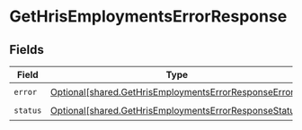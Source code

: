 # GetHrisEmploymentsErrorResponse


## Fields

| Field                                                                                                                      | Type                                                                                                                       | Required                                                                                                                   | Description                                                                                                                |
| -------------------------------------------------------------------------------------------------------------------------- | -------------------------------------------------------------------------------------------------------------------------- | -------------------------------------------------------------------------------------------------------------------------- | -------------------------------------------------------------------------------------------------------------------------- |
| `error`                                                                                                                    | [Optional[shared.GetHrisEmploymentsErrorResponseError]](undefined/models/shared/gethrisemploymentserrorresponseerror.md)   | :heavy_check_mark:                                                                                                         | N/A                                                                                                                        |
| `status`                                                                                                                   | [Optional[shared.GetHrisEmploymentsErrorResponseStatus]](undefined/models/shared/gethrisemploymentserrorresponsestatus.md) | :heavy_check_mark:                                                                                                         | N/A                                                                                                                        |